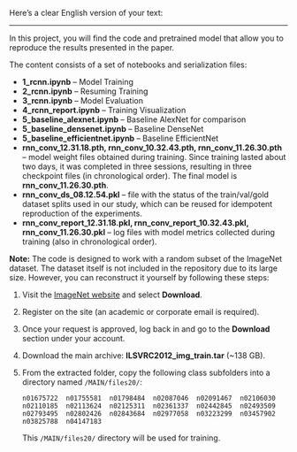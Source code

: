 Here’s a clear English version of your text:

---

In this project, you will find the code and pretrained model that allow you to reproduce the results presented in the paper.

The content consists of a set of notebooks and serialization files:

* **1\_rcnn.ipynb** – Model Training
* **2\_rcnn.ipynb** – Resuming Training
* **3\_rcnn.ipynb** – Model Evaluation
* **4\_rcnn\_report.ipynb** – Training Visualization
* **5\_baseline\_alexnet.ipynb** – Baseline AlexNet for comparison
* **5\_baseline\_densenet.ipynb** – Baseline DenseNet
* **5\_baseline\_efficientnet.ipynb** – Baseline EfficientNet
* **rnn\_conv\_12.31.18.pth, rnn\_conv\_10.32.43.pth, rnn\_conv\_11.26.30.pth** – model weight files obtained during training. Since training lasted about two days, it was completed in three sessions, resulting in three checkpoint files (in chronological order). The final model is **rnn\_conv\_11.26.30.pth**.
* **rnn\_conv\_ds\_08.12.54.pkl** – file with the status of the train/val/gold dataset splits used in our study, which can be reused for idempotent reproduction of the experiments.
* **rnn\_conv\_report\_12.31.18.pkl, rnn\_conv\_report\_10.32.43.pkl, rnn\_conv\_11.26.30.pkl** – log files with model metrics collected during training (also in chronological order).

**Note:** The code is designed to work with a random subset of the ImageNet dataset. The dataset itself is not included in the repository due to its large size. However, you can reconstruct it yourself by following these steps:

1. Visit the [ImageNet website](https://www.image-net.org/) and select **Download**.
2. Register on the site (an academic or corporate email is required).
3. Once your request is approved, log back in and go to the **Download** section under your account.
4. Download the main archive: **ILSVRC2012\_img\_train.tar** (\~138 GB).
5. From the extracted folder, copy the following class subfolders into a directory named `/MAIN/files20/`:

   ```
   n01675722  n01755581  n01798484  n02087046  n02091467  n02106030  
   n02110185  n02113624  n02125311  n02361337  n02442845  n02493509  
   n02793495  n02802426  n02843684  n02977058  n03223299  n03457902  
   n03825788  n04147183
   ```

   This `/MAIN/files20/` directory will be used for training.

